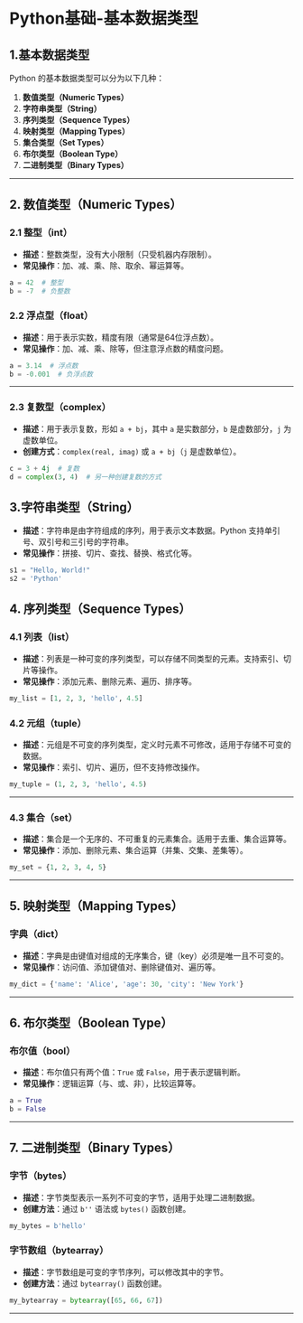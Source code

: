 # Python基础-基本数据类型

## 1.基本数据类型

Python 的基本数据类型可以分为以下几种：

1. **数值类型（Numeric Types）**
2. **字符串类型（String）**
3. **序列类型（Sequence Types）**
4. **映射类型（Mapping Types）**
5. **集合类型（Set Types）**
6. **布尔类型（Boolean Type）**
7. **二进制类型（Binary Types）**

---

## 2. 数值类型（Numeric Types）

### 2.1 **整型（int）**

- **描述**：整数类型，没有大小限制（只受机器内存限制）。
- **常见操作**：加、减、乘、除、取余、幂运算等。

```python
a = 42  # 整型
b = -7  # 负整数
```


### 2.2 **浮点型（float）**

- **描述**：用于表示实数，精度有限（通常是64位浮点数）。
- **常见操作**：加、减、乘、除等，但注意浮点数的精度问题。

```python
a = 3.14  # 浮点数
b = -0.001  # 负浮点数
```


---

### 2.3 **复数型（complex）**

- **描述**：用于表示复数，形如 `a + bj`，其中 `a` 是实数部分，`b` 是虚数部分，`j` 为虚数单位。
- **创建方式**：`complex(real, imag)` 或 `a + bj`（`j` 是虚数单位）。

```python
c = 3 + 4j  # 复数
d = complex(3, 4)  # 另一种创建复数的方式
```

## 3.字符串类型（String）


- **描述**：字符串是由字符组成的序列，用于表示文本数据。Python 支持单引号、双引号和三引号的字符串。
- **常见操作**：拼接、切片、查找、替换、格式化等。

```python
s1 = "Hello, World!"
s2 = 'Python'
```

## 4. 序列类型（Sequence Types）

### 4.1 **列表（list）**

- **描述**：列表是一种可变的序列类型，可以存储不同类型的元素。支持索引、切片等操作。
- **常见操作**：添加元素、删除元素、遍历、排序等。

```python
my_list = [1, 2, 3, 'hello', 4.5]
```


### 4.2 **元组（tuple）**

- **描述**：元组是不可变的序列类型，定义时元素不可修改，适用于存储不可变的数据。
- **常见操作**：索引、切片、遍历，但不支持修改操作。

```python
my_tuple = (1, 2, 3, 'hello', 4.5)
```

---

### 4.3 **集合（set）**

- **描述**：集合是一个无序的、不可重复的元素集合。适用于去重、集合运算等。
- **常见操作**：添加、删除元素、集合运算（并集、交集、差集等）。

```python
my_set = {1, 2, 3, 4, 5}
```

---

## 5. 映射类型（Mapping Types）

### **字典（dict）**

- **描述**：字典是由键值对组成的无序集合，键（key）必须是唯一且不可变的。
- **常见操作**：访问值、添加键值对、删除键值对、遍历等。

```python
my_dict = {'name': 'Alice', 'age': 30, 'city': 'New York'}
```

---

## 6. 布尔类型（Boolean Type）

### **布尔值（bool）**

- **描述**：布尔值只有两个值：`True` 或 `False`，用于表示逻辑判断。
- **常见操作**：逻辑运算（与、或、非），比较运算等。

```python
a = True
b = False
```


---

## 7. 二进制类型（Binary Types）

### **字节（bytes）**

- **描述**：字节类型表示一系列不可变的字节，适用于处理二进制数据。
- **创建方法**：通过 `b''` 语法或 `bytes()` 函数创建。

```python
my_bytes = b'hello'
```

### **字节数组（bytearray）**

- **描述**：字节数组是可变的字节序列，可以修改其中的字节。
- **创建方法**：通过 `bytearray()` 函数创建。

```python
my_bytearray = bytearray([65, 66, 67])
```

---
